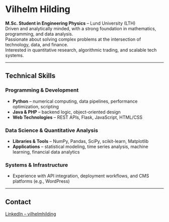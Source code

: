 # Vilhelm Hilding

**M.Sc. Student in Engineering Physics** – Lund University (LTH)  
Driven and analytically minded, with a strong foundation in mathematics, programming, and data analysis.  
Passionate about solving complex problems at the intersection of technology, data, and finance.  
Interested in quantitative research, algorithmic trading, and scalable tech systems.

---

## Technical Skills

### Programming & Development
- **Python** – numerical computing, data pipelines, performance optimization, scripting
- **Java & PHP** – backend logic, object-oriented design
- **Web Technologies** – REST APIs, Flask, JavaScript, HTML/CSS

### Data Science & Quantitative Analysis
- **Libraries & Tools** – NumPy, Pandas, SciPy, scikit-learn, Matplotlib
- **Applications** – statistical modeling, time series analysis, machine learning, financial data analytics

### Systems & Infrastructure
- Experience with API integration, deployment workflows, and CMS platforms (e.g., WordPress)

---

## Contact

[LinkedIn – vilhelmhilding](https://www.linkedin.com/in/vilhelmhilding/)
